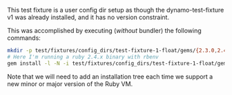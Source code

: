 This test fixture is a user config dir setup as though the dynamo-test-fixture v1 was already installed, and it has no version constraint.

This was accomplished by executing (*without* bundler) the following commands:

```bash
mkdir -p test/fixtures/config_dirs/test-fixture-1-float/gems/{2.3.0,2.4.0,2.5.0}
# Here I'm running a ruby 2.4.x binary with rbenv
gem install -l -N -i test/fixtures/config_dirs/test-fixture-1-float/gems/2.4.0 test/fixtures/plugins/dynamo-test-fixture/pkg/dynamo-test-fixture-0.1.0.gem
```

Note that we will need to add an installation tree each time we support a new minor or major version of the Ruby VM.
